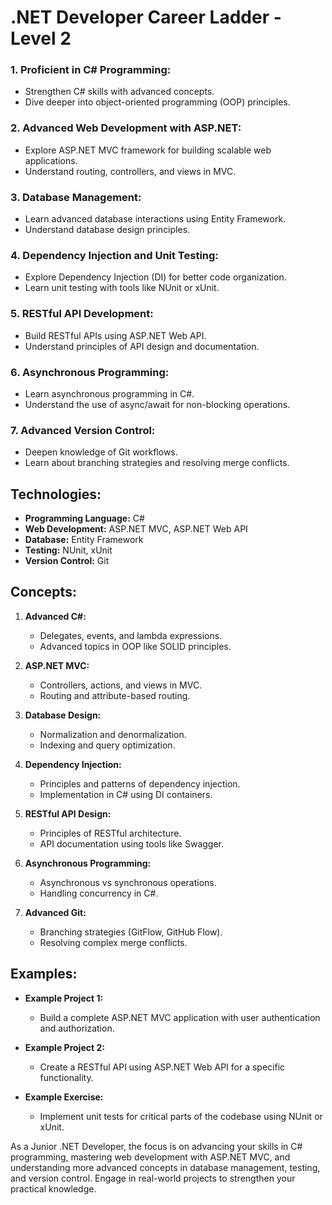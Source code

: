 # .NET Developer Career Ladder - Level 2

### 1. Proficient in C# Programming:
   - Strengthen C# skills with advanced concepts.
   - Dive deeper into object-oriented programming (OOP) principles.

### 2. Advanced Web Development with ASP.NET:
   - Explore ASP.NET MVC framework for building scalable web applications.
   - Understand routing, controllers, and views in MVC.

### 3. Database Management:
   - Learn advanced database interactions using Entity Framework.
   - Understand database design principles.

### 4. Dependency Injection and Unit Testing:
   - Explore Dependency Injection (DI) for better code organization.
   - Learn unit testing with tools like NUnit or xUnit.

### 5. RESTful API Development:
   - Build RESTful APIs using ASP.NET Web API.
   - Understand principles of API design and documentation.

### 6. Asynchronous Programming:
   - Learn asynchronous programming in C#.
   - Understand the use of async/await for non-blocking operations.

### 7. Advanced Version Control:
   - Deepen knowledge of Git workflows.
   - Learn about branching strategies and resolving merge conflicts.

## Technologies:

- **Programming Language:** C#
- **Web Development:** ASP.NET MVC, ASP.NET Web API
- **Database:** Entity Framework
- **Testing:** NUnit, xUnit
- **Version Control:** Git

## Concepts:

1. **Advanced C#:**
   - Delegates, events, and lambda expressions.
   - Advanced topics in OOP like SOLID principles.

2. **ASP.NET MVC:**
   - Controllers, actions, and views in MVC.
   - Routing and attribute-based routing.

3. **Database Design:**
   - Normalization and denormalization.
   - Indexing and query optimization.

4. **Dependency Injection:**
   - Principles and patterns of dependency injection.
   - Implementation in C# using DI containers.

5. **RESTful API Design:**
   - Principles of RESTful architecture.
   - API documentation using tools like Swagger.

6. **Asynchronous Programming:**
   - Asynchronous vs synchronous operations.
   - Handling concurrency in C#.

7. **Advanced Git:**
   - Branching strategies (GitFlow, GitHub Flow).
   - Resolving complex merge conflicts.

## Examples:

- **Example Project 1:**
   - Build a complete ASP.NET MVC application with user authentication and authorization.

- **Example Project 2:**
   - Create a RESTful API using ASP.NET Web API for a specific functionality.

- **Example Exercise:**
   - Implement unit tests for critical parts of the codebase using NUnit or xUnit.

As a Junior .NET Developer, the focus is on advancing your skills in C# programming, mastering web development with ASP.NET MVC, and understanding more advanced concepts in database management, testing, and version control. Engage in real-world projects to strengthen your practical knowledge.
